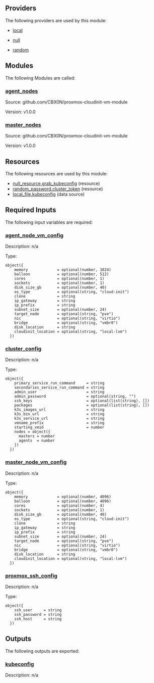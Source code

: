 <!-- BEGIN_TF_DOCS -->


## Providers

The following providers are used by this module:

- <a name="provider_local"></a> [local](#provider\_local)

- <a name="provider_null"></a> [null](#provider\_null)

- <a name="provider_random"></a> [random](#provider\_random)

## Modules

The following Modules are called:

### <a name="module_agent_nodes"></a> [agent\_nodes](#module\_agent\_nodes)

Source: github.com/CBX0N/proxmox-cloudinit-vm-module

Version: v1.0.0

### <a name="module_master_nodes"></a> [master\_nodes](#module\_master\_nodes)

Source: github.com/CBX0N/proxmox-cloudinit-vm-module

Version: v1.0.0

## Resources

The following resources are used by this module:

- [null_resource.grab_kubeconfig](https://registry.terraform.io/providers/hashicorp/null/latest/docs/resources/resource) (resource)
- [random_password.cluster_token](https://registry.terraform.io/providers/hashicorp/random/latest/docs/resources/password) (resource)
- [local_file.kubeconfig](https://registry.terraform.io/providers/hashicorp/local/latest/docs/data-sources/file) (data source)

## Required Inputs

The following input variables are required:

### <a name="input_agent_node_vm_config"></a> [agent\_node\_vm\_config](#input\_agent\_node\_vm\_config)

Description: n/a

Type:

```hcl
object({
    memory             = optional(number, 1024)
    balloon            = optional(number, 512)
    cores              = optional(number, 1)
    sockets            = optional(number, 1)
    disk_size_gb       = optional(number, 40)
    os_type            = optional(string, "cloud-init")
    clone              = string
    ip_gateway         = string
    ip_prefix          = string
    subnet_size        = optional(number, 24)
    target_node        = optional(string, "pve")
    nic                = optional(string, "virtio")
    bridge             = optional(string, "vmbr0")
    disk_location      = string
    cloudinit_location = optional(string, "local-lvm")
  })
```

### <a name="input_cluster_config"></a> [cluster\_config](#input\_cluster\_config)

Description: n/a

Type:

```hcl
object({
    primary_service_run_command     = string
    secondaries_service_run_command = string
    admin_user                      = string
    admin_password                  = optional(string, "")
    ssh_keys                        = optional(list(string), [])
    packages                        = optional(list(string), [])
    k3s_images_url                  = string
    k3s_bin_url                     = string
    k3s_service_url                 = string
    vmname_prefix                   = string
    starting_vmid                   = number
    nodes = object({
      masters = number
      agents  = number
    })
  })
```

### <a name="input_master_node_vm_config"></a> [master\_node\_vm\_config](#input\_master\_node\_vm\_config)

Description: n/a

Type:

```hcl
object({
    memory             = optional(number, 4096)
    balloon            = optional(number, 4096)
    cores              = optional(number, 4)
    sockets            = optional(number, 1)
    disk_size_gb       = optional(number, 40)
    os_type            = optional(string, "cloud-init")
    clone              = string
    ip_gateway         = string
    ip_prefix          = string
    subnet_size        = optional(number, 24)
    target_node        = optional(string, "pve")
    nic                = optional(string, "virtio")
    bridge             = optional(string, "vmbr0")
    disk_location      = string
    cloudinit_location = optional(string, "local-lvm")
  })
```

### <a name="input_proxmox_ssh_config"></a> [proxmox\_ssh\_config](#input\_proxmox\_ssh\_config)

Description: n/a

Type:

```hcl
object({
    ssh_user     = string
    ssh_password = string
    ssh_host     = string
  })
```

## Outputs

The following outputs are exported:

### <a name="output_kubeconfig"></a> [kubeconfig](#output\_kubeconfig)

Description: n/a
<!-- END_TF_DOCS -->